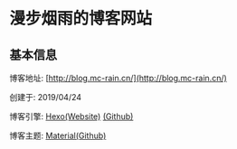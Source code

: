 # 漫步烟雨的博客网站

## 基本信息
博客地址: [http://blog.mc-rain.cn/](http://blog.mc-rain.cn/)

创建于: 2019/04/24

博客引擎: [Hexo(Website)](https://hexo.io/zh-cn/) [(Github)]()

博客主题: [Material(Github)](https://github.com/viosey/hexo-theme-material)
